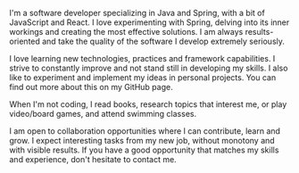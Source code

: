 I'm a software developer specializing in Java and Spring, with a bit of JavaScript and React. I love
experimenting with Spring, delving into its inner workings and creating the most effective
solutions. I am always results-oriented and take the quality of the software I develop extremely
seriously.

I love learning new technologies, practices and framework capabilities. I strive to constantly
improve and not stand still in developing my skills. I also like to experiment and implement my
ideas in personal projects. You can find out more about this on my GitHub page.

When I'm not coding, I read books, research topics that interest me, or play video/board games, and
attend swimming classes.

I am open to collaboration opportunities where I can contribute, learn and grow. I expect
interesting tasks from my new job, without monotony and with visible results. If you have a good
opportunity that matches my skills and experience, don't hesitate to contact me.
